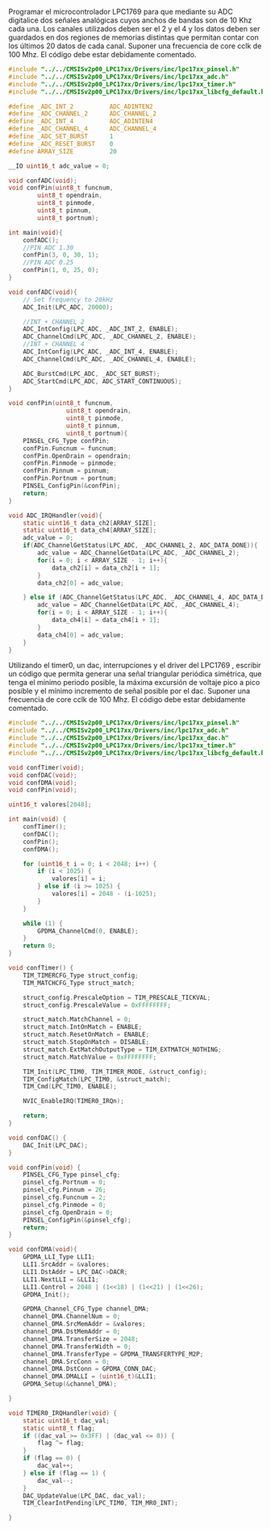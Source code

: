 Programar el microcontrolador LPC1769 para que mediante su ADC digitalice  dos señales analógicas cuyos anchos de bandas son de 10 Khz cada una. Los canales utilizados deben ser el 2 y el 4 y los datos deben ser guardados en dos regiones de memorias distintas que permitan contar con los últimos 20 datos de cada canal. Suponer una frecuencia de core cclk de 100 Mhz. El código debe estar debidamente comentado.

```C
#include "../../CMSISv2p00_LPC17xx/Drivers/inc/lpc17xx_pinsel.h"
#include "../../CMSISv2p00_LPC17xx/Drivers/inc/lpc17xx_adc.h"
#include "../../CMSISv2p00_LPC17xx/Drivers/inc/lpc17xx_timer.h"
#include "../../CMSISv2p00_LPC17xx/Drivers/inc/lpc17xx_libcfg_default.h"

#define _ADC_INT_2			ADC_ADINTEN2
#define _ADC_CHANNEL_2		ADC_CHANNEL_2
#define _ADC_INT_4			ADC_ADINTEN4
#define _ADC_CHANNEL_4		ADC_CHANNEL_4
#define _ADC_SET_BURST		1
#define _ADC_RESET_BURST	0
#define ARRAY_SIZE			20

__IO uint16_t adc_value = 0;

void confADC(void);
void confPin(uint8_t funcnum,
		uint8_t opendrain,
		uint8_t pinmode,
		uint8_t pinnum,
		uint8_t portnum);

int main(void){
	confADC();
	//PIN ADC 1.30
	confPin(3, 0, 30, 1);
	//PIN ADC 0.25
	confPin(1, 0, 25, 0);
}

void confADC(void){
	// Set frequency to 20kHz
	ADC_Init(LPC_ADC, 20000);

	//INT + CHANNEL 2
	ADC_IntConfig(LPC_ADC, _ADC_INT_2, ENABLE);
	ADC_ChannelCmd(LPC_ADC, _ADC_CHANNEL_2, ENABLE);
	//INT + CHANNEL 4
	ADC_IntConfig(LPC_ADC, _ADC_INT_4, ENABLE);
	ADC_ChannelCmd(LPC_ADC, _ADC_CHANNEL_4, ENABLE);

	ADC_BurstCmd(LPC_ADC, _ADC_SET_BURST);
	ADC_StartCmd(LPC_ADC, ADC_START_CONTINUOUS);
}

void confPin(uint8_t funcnum,
				uint8_t opendrain,
				uint8_t pinmode,
				uint8_t pinnum,
				uint8_t portnum){
	PINSEL_CFG_Type confPin;
	confPin.Funcnum = funcnum;
	confPin.OpenDrain = opendrain;
	confPin.Pinmode = pinmode;
	confPin.Pinnum = pinnum;
	confPin.Portnum = portnum;
	PINSEL_ConfigPin(&confPin);
	return;
}

void ADC_IRQHandler(void){
	static uint16_t data_ch2[ARRAY_SIZE];
	static uint16_t data_ch4[ARRAY_SIZE];
	adc_value = 0;
	if(ADC_ChannelGetStatus(LPC_ADC, _ADC_CHANNEL_2, ADC_DATA_DONE)){
		adc_value = ADC_ChannelGetData(LPC_ADC, _ADC_CHANNEL_2);
		for(i = 0; i < ARRAY_SIZE - 1; i++){
			data_ch2[i] = data_ch2[i + 1];
		}
		data_ch2[0] = adc_value;

	} else if (ADC_ChannelGetStatus(LPC_ADC, _ADC_CHANNEL_4, ADC_DATA_DONE)){
		adc_value = ADC_ChannelGetData(LPC_ADC, _ADC_CHANNEL_4);
		for(i = 0; i < ARRAY_SIZE - 1; i++){
			data_ch4[i] = data_ch4[i + 1];
		}
		data_ch4[0] = adc_value;
	}
}

```

Utilizando el timer0, un dac, interrupciones y el driver del LPC1769 , escribir un código que permita generar una señal triangular periódica simétrica, que tenga el mínimo periodo posible, la máxima excursión de voltaje pico a pico posible y el mínimo incremento de señal posible por el dac. Suponer una frecuencia de core cclk de 100 Mhz. El código debe estar debidamente comentado.

```C
#include "../../CMSISv2p00_LPC17xx/Drivers/inc/lpc17xx_pinsel.h"
#include "../../CMSISv2p00_LPC17xx/Drivers/inc/lpc17xx_adc.h"
#include "../../CMSISv2p00_LPC17xx/Drivers/inc/lpc17xx_dac.h"
#include "../../CMSISv2p00_LPC17xx/Drivers/inc/lpc17xx_timer.h"
#include "../../CMSISv2p00_LPC17xx/Drivers/inc/lpc17xx_libcfg_default.h"

void confTimer(void);
void confDAC(void);
void confDMA(void);
void confPin(void);

uint16_t valores[2048];

int main(void) {
	confTimer();
	confDAC();
	confPin();
	confDMA();

	for (uint16_t i = 0; i < 2048; i++) {
		if (i < 1025) {
			valores[i] = i;
		} else if (i >= 1025) {
			valores[i] = 2048 - (i-1025);
		}
	}

	while (1) {
		GPDMA_ChannelCmd(0, ENABLE);
	}
	return 0;
}

void confTimer() {
	TIM_TIMERCFG_Type struct_config;
	TIM_MATCHCFG_Type struct_match;

	struct_config.PrescaleOption = TIM_PRESCALE_TICKVAL;
	struct_config.PrescaleValue = 0xFFFFFFFF;

	struct_match.MatchChannel = 0;
	struct_match.IntOnMatch = ENABLE;
	struct_match.ResetOnMatch = ENABLE;
	struct_match.StopOnMatch = DISABLE;
	struct_match.ExtMatchOutputType = TIM_EXTMATCH_NOTHING;
	struct_match.MatchValue = 0xFFFFFFFF;

	TIM_Init(LPC_TIM0, TIM_TIMER_MODE, &struct_config);
	TIM_ConfigMatch(LPC_TIM0, &struct_match);
	TIM_Cmd(LPC_TIM0, ENABLE);

	NVIC_EnableIRQ(TIMER0_IRQn);

	return;
}

void confDAC() {
	DAC_Init(LPC_DAC);
}

void confPin(void) {
	PINSEL_CFG_Type pinsel_cfg;
	pinsel_cfg.Portnum = 0;
	pinsel_cfg.Pinnum = 26;
	pinsel_cfg.Funcnum = 2;
	pinsel_cfg.Pinmode = 0;
	pinsel_cfg.OpenDrain = 0;
	PINSEL_ConfigPin(&pinsel_cfg);
	return;
}

void confDMA(void){
	GPDMA_LLI_Type LLI1;
	LLI1.SrcAddr = &valores;
	LLI1.DstAddr = LPC_DAC->DACR;
	LLI1.NextLLI = &LLI1;
	LLI1.Control = 2048 | (1<<18) | (1<<21) | (1<<26);
	GPDMA_Init();

	GPDMA_Channel_CFG_Type channel_DMA;
	channel_DMA.ChannelNum = 0;
	channel_DMA.SrcMemAddr = &valores;
	channel_DMA.DstMemAddr = 0;
	channel_DMA.TransferSize = 2048;
	channel_DMA.TransferWidth = 0;
	channel_DMA.TransferType = GPDMA_TRANSFERTYPE_M2P;
	channel_DMA.SrcConn = 0;
	channel_DMA.DstConn = GPDMA_CONN_DAC;
	channel_DMA.DMALLI = (uint16_t)&LLI1;
	GPDMA_Setup(&channel_DMA);

}

void TIMER0_IRQHandler(void) {
	static uint16_t dac_val;
	static uint8_t flag;
	if ((dac_val >= 0x3FF) | (dac_val <= 0)) {
		flag ^= flag;
	}
	if (flag == 0) {
		dac_val++;
	} else if (flag == 1) {
		dac_val--;
	}
	DAC_UpdateValue(LPC_DAC, dac_val);
	TIM_ClearIntPending(LPC_TIM0, TIM_MR0_INT);

}

```